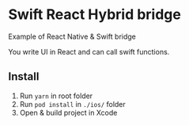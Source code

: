 
# Swift React Hybrid bridge
Example of React Native &amp; Swift bridge

You write UI in React and can call swift functions.


## Install
1. Run `yarn` in root folder
2. Run `pod install` in `./ios/` folder
3. Open & build project in Xcode
